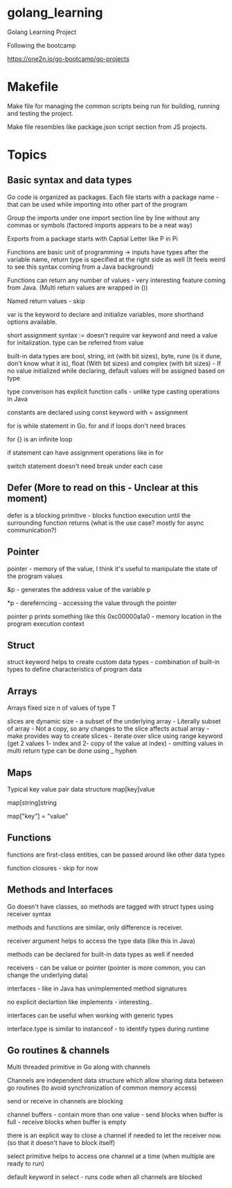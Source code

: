 # golang_learning
Golang Learning Project

Following the bootcamp 

https://one2n.io/go-bootcamp/go-projects


# Makefile

Make file for managing the common scripts being run for building, running and testing the project.

Make file resembles like package.json script section from JS projects.

# Topics

## Basic syntax and data types

Go code is organized as packages. Each file starts with a package name - that can be used while importing into other part of the program

Group the imports under one import section line by line without any commas or symbols (factored imports appears to be a neat way)

Exports from a package starts with Captial Letter like P in Pi

Functions are basic unit of programming -> inputs have types after the variable name, return type is specified at the right side as well (It feels weird to see this syntax coming from a Java background)

Functions can return any number of values - very interesting feature coming from Java. (Multi return values are wrapped in ())

Named return values - skip

var is the keyword to declare and initialize variables, more shorthand options available.

short assignment syntax  := doesn't require var keyword and need a value for initalization. type can be referred from value 

built-in data types are bool, string, int (with bit sizes), byte, rune (is it dune, don't know what it is), float (With bit sizes) and complex (with bit sizes) - If no value initialized while declaring, default values will be assigned based on type

type converison has explicit function calls - unlike type casting operations in Java

constants are declared using const keyword with = assignment

for is while statement in Go. for and if loops don't need braces

for {} is an infinite loop

if statement can have assignment operations like in for

switch statement doesn't need break under each case

## Defer (More to read on this - Unclear at this moment)
defer is a blocking primitive - blocks function execution until the surrounding function returns (what is the use case? mostly for async communication?)

## Pointer
pointer - memory of the value, I think it's useful to manipulate the state of the program values

&p - generates the address value of the variable p

*p - dereferncing - accessing the value through the pointer

pointer p prints something like this 0xc00000a1a0 - memory location in the program execution context

## Struct

struct keyword helps to create custom data types - combination of built-in types to define characteristics of program data

## Arrays

Arrays fixed size n of values of type T

slices are dynamic size 
    - a subset of the underlying array 
    - Literally subset of array 
    - Not a copy, so any changes to the slice affects actual array
    - make provides way to create slices
    - iterate over slice using range keyword (get 2 values 1- index and 2- copy of the value at index)
    - omitting values in multi return type can be done using _ hyphen

## Maps

Typical key value pair data structure
map[key]value

map[string]string

map["key"] = "value"

## Functions

functions are first-class entities, can be passed around like other data types

function closures - skip for now

## Methods and Interfaces

Go doesn't have classes, so methods are tagged with struct types using receiver syntax

methods and functions are similar, only difference is receiver.

receiver argument helps to access the type data (like this in Java)

methods can be declared for built-in data types as well if needed

receivers - can be value or pointer (pointer is more common, you can change the underlying data)

interfaces - like in Java has unimplemented method signatures 

no explicit declartion like implements - interesting..

interfaces can be useful when working with generic types

interface.type is similar to instanceof - to identify types during runtime

## Go routines & channels

Multi threaded primitive in Go along with channels

Channels are independent data structure which allow sharing data between go routines (to avoid synchronization of common memory access)

send or receive in channels are blocking

channel buffers - contain more than one value
    - send blocks when buffer is full
    - receive blocks when buffer is empty

there is an explicit way to close a channel if needed to let the receiver now. (so that it doesn't have to block itself)

select primitive helps to access one channel at a time (when multiple are ready to run)

default keyword in select - runs code when all channels are blocked